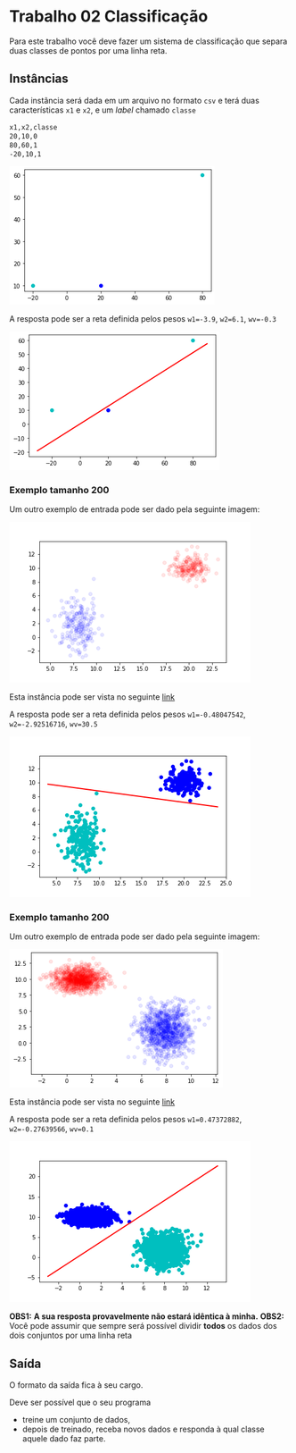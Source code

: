 # Trabalho 02 Classificação

Para este trabalho você deve fazer um sistema de classificação que separa duas classes de pontos por uma linha reta.

## Instâncias

Cada instância será dada em um arquivo no formato `csv` e terá duas características `x1` e `x2`, e um *label* chamado `classe`

``` csv
x1,x2,classe
20,10,0
80,60,1
-20,10,1
```

![entrada do exemplo do livro](exemplo_livro_entrada.png)

A resposta pode ser a reta definida pelos pesos `w1=-3.9`, `w2=6.1`, `wv=-0.3`

![entrada do exemplo do livro](exemplo_livro_saida.png)

### Exemplo tamanho 200

Um outro exemplo de entrada pode ser dado pela seguinte imagem:

![entrada do exemplo do livro](exemplo01_entrada.png)

Esta instância pode ser vista no seguinte [link](datasets/dataset01_200.csv)

A resposta pode ser a reta definida pelos pesos `w1=-0.48047542`, `w2=-2.92516716`, `wv=30.5`

![entrada do exemplo do livro](exemplo01_saida.png)

### Exemplo tamanho 200

Um outro exemplo de entrada pode ser dado pela seguinte imagem:

![entrada do exemplo do livro](exemplo00_entrada.png)

Esta instância pode ser vista no seguinte [link](datasets/dataset00_2k.csv)

A resposta pode ser a reta definida pelos pesos `w1=0.47372882`, `w2=-0.27639566`, `wv=0.1`

![entrada do exemplo do livro](exemplo00_saida.png)


**OBS1:** **A sua resposta provavelmente não estará idêntica à minha.**
**OBS2:** Você pode assumir que sempre será possível dividir **todos** os dados dos dois conjuntos por uma linha reta

## Saída

O formato da saída fica à seu cargo.

Deve ser possível que o seu programa
* treine um conjunto de dados,
* depois de treinado, receba novos dados e responda à qual classe aquele dado faz parte.
